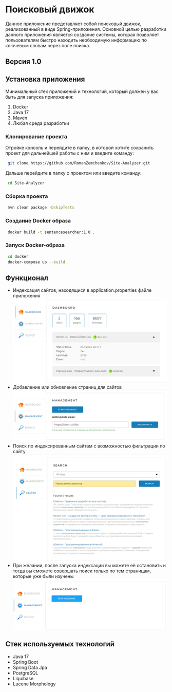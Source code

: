 # Поисковый движок

Данное приложение представляет собой поисковый движок, реализованный в виде Spring-приложения.
Основной целью разработки данного приложения является создание системы, которая позволяет пользователям быстро находить необходимую информацию по ключевым словам через поле поиска.

## Версия 1.0

## Установка приложения
Минимальный стек приложений и технологий, который должен у вас быть для запуска приложения:
1. Docker
2. Java 17
3. Maven
4. Любая среда разработки

### Клонирование проекта
Отройке консоль и перейдите в папку, в которой хотите сохранить проект для дальнейшей работы с ним и введите команду:
```bash
 git clone https://github.com/RomanZemchenkov/Site-Analyzer.git
```
Дальше перейдите в папку с проектом или введите команду: 
```bash
 cd Site-Analyzer
```
### Сборка проекта
```bash
 mvn clean package -DskipTests
```

### Создание Docker образа
```bash
 docker build -t sentencesearcher:1.0 .
```

### Запуск Docker-образа
```bash
 cd docker
 docker-compose up --build
```

## Функционал
* Индексация сайтов, находящися в application.properties файле приложения
![Тут была бы картина с проиндексированными сайтами](images/IndexingSites.jpg)
* Добавление или обновление страниц для сайтов
![Тут была бы картинка с примером добавления отдельных страниц](images/FindOrUpdatePage.jpg)
* Поиск по индексированным сайтам с возможностью фильтрации по сайту
![Тут была бы картина с примером поиска](images/FindQuery.jpg)
* При желании, после запуска индексации вы можете её остановить и тогда вы сможете совершать поиск только по тем страницам, которые уже были изучены
![Тут была бы картинка с примером остановки работы приложения](images/StopIndexing.jpg)

## Стек используемых технологий
* Java 17
* Spring Boot
* Spring Data Jpa
* PostgreSQL
* Liquibase
* Lucene Morphology

